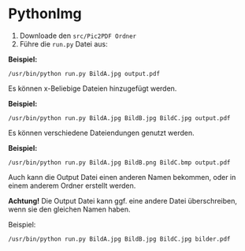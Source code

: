 # PythonImg
1. Downloade den `src/Pic2PDF Ordner`
2. Führe die `run.py` Datei aus:

**Beispiel:**
    
```shell
/usr/bin/python run.py BildA.jpg output.pdf
```
    
Es können x-Beliebige Dateien hinzugefügt werden. 
    
**Beispiel:**

```shell
/usr/bin/python run.py BildA.jpg BildB.jpg BildC.jpg output.pdf
```

Es können verschiedene Dateiendungen genutzt werden.

**Beispiel:**

```shell
/usr/bin/python run.py BildA.jpg BildB.png BildC.bmp output.pdf
```
     
Auch kann die Output Datei einen anderen Namen bekommen, oder in einem anderem Ordner erstellt werden.

**Achtung!** Die Output Datei kann ggf. eine andere Datei überschreiben, wenn sie den gleichen Namen haben.

Beispiel:

```shell
/usr/bin/python run.py BildA.jpg BildB.jpg BildC.jpg bilder.pdf
```
  
    
